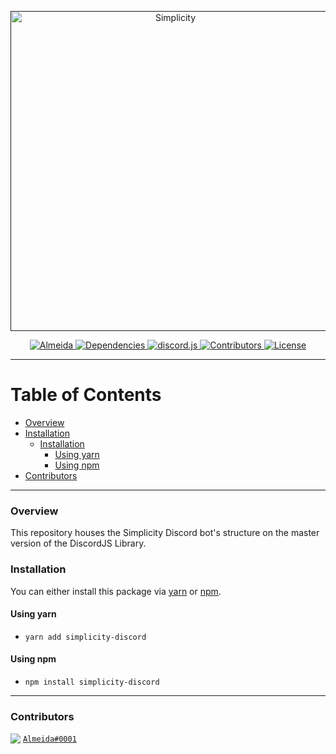 <p align="center">
  <a title="Simplicity Discord server" href="" target="_blank">
    <img src="https://i.imgur.com/dnwEZhc.png" width="512" alt="Simplicity" />
  </a>
</p>
<p align="center">
  <a title="Code Style" href="https://www.npmjs.com/package/eslint-config-almeida" target="_blank">
    <img src="https://img.shields.io/badge/code%20style-almeida-brightgreen.svg?style=flat-square" alt="Almeida">
  </a>
  <a title="Dependencies" href="https://david-dm.org/SimplicityDiscord/simplicity-discord" target="_blank">
    <img src="https://david-dm.org/SimplicityDiscord/simplicity-discord.svg?style=flat-square" alt="Dependencies">
  </a>
  <a title="Library" target="_blank" href="https://discord.js.org/#/">
    <img src="https://img.shields.io/badge/library-discord.js-blue.svg?style=flat-square" alt="discord.js">
  </a>
  <a title="Contributors" href="https://github.com/SimplicityDiscord/simplicity-discord/contributors" target="_blank">
    <img src="https://img.shields.io/github/contributors/SimplicityDiscord/simplicity-discord.svg?style=flat-square" alt="Contributors" />
  </a>
  <a title="License" href="https://github.com/dbm-network/mods/blob/master/LICENSE.md" target="_blank">
    <img src="https://img.shields.io/github/license/dbm-network/mods.svg?style=flat-square" alt="License" />
  </a>
</p>

** **

# Table of Contents

- [Overview](#overview)
- [Installation](#installation)
  - [Installation](#installation)
    - [Using yarn](#using-yarn)
    - [Using npm](#using-npm)
- [Contributors](#contributors)

** **

### Overview

This repository houses the Simplicity Discord bot's structure on the master version of the DiscordJS Library.

### Installation

You can either install this package via [yarn](#using-yarn) or [npm](#using-npm). 

#### Using yarn

- `yarn add simplicity-discord`

#### Using npm

- `npm install simplicity-discord`

** **

### Contributors

<div>
  <img src="https://cdn.discordapp.com/avatars/385132696135008259/a_7e7e39d2c1d00ba12352a916e3ae3af2.gif?size=20" style="vertical-align:bottom;" />
  <a href="https://discordapp.com/users/385132696135008259"><code>Almeida#0001</code></a>
</div>
